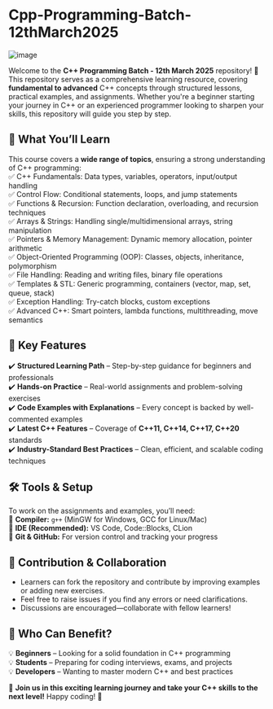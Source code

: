 # Cpp-Programming-Batch-12thMarch2025
![image](https://github.com/user-attachments/assets/bf351fdb-c777-4090-b879-bbdba4209619)

Welcome to the **C++ Programming Batch - 12th March 2025** repository! 🎯 This repository serves as a comprehensive learning resource, covering **fundamental to advanced** C++ concepts through structured lessons, practical examples, and assignments. Whether you're a beginner starting your journey in C++ or an experienced programmer looking to sharpen your skills, this repository will guide you step by step.  

## 📖 What You’ll Learn  
This course covers a **wide range of topics**, ensuring a strong understanding of C++ programming:  
✅ C++ Fundamentals: Data types, variables, operators, input/output handling  
✅ Control Flow: Conditional statements, loops, and jump statements  
✅ Functions & Recursion: Function declaration, overloading, and recursion techniques  
✅ Arrays & Strings: Handling single/multidimensional arrays, string manipulation  
✅ Pointers & Memory Management: Dynamic memory allocation, pointer arithmetic  
✅ Object-Oriented Programming (OOP): Classes, objects, inheritance, polymorphism  
✅ File Handling: Reading and writing files, binary file operations  
✅ Templates & STL: Generic programming, containers (vector, map, set, queue, stack)  
✅ Exception Handling: Try-catch blocks, custom exceptions  
✅ Advanced C++: Smart pointers, lambda functions, multithreading, move semantics  

## 🚀 Key Features  
✔️ **Structured Learning Path** – Step-by-step guidance for beginners and professionals  
✔️ **Hands-on Practice** – Real-world assignments and problem-solving exercises  
✔️ **Code Examples with Explanations** – Every concept is backed by well-commented examples  
✔️ **Latest C++ Features** – Coverage of **C++11, C++14, C++17, C++20** standards  
✔️ **Industry-Standard Best Practices** – Clean, efficient, and scalable coding techniques  

## 🛠️ Tools & Setup  
To work on the assignments and examples, you’ll need:  
🔹 **Compiler:** `g++` (MinGW for Windows, GCC for Linux/Mac)  
🔹 **IDE (Recommended):** VS Code, Code::Blocks, CLion  
🔹 **Git & GitHub:** For version control and tracking your progress  

## 🤝 Contribution & Collaboration  
- Learners can fork the repository and contribute by improving examples or adding new exercises.  
- Feel free to raise issues if you find any errors or need clarifications.  
- Discussions are encouraged—collaborate with fellow learners!  

## 📢 Who Can Benefit?  
💡 **Beginners** – Looking for a solid foundation in C++ programming  
💡 **Students** – Preparing for coding interviews, exams, and projects  
💡 **Developers** – Wanting to master modern C++ and best practices  

📌 **Join us in this exciting learning journey and take your C++ skills to the next level!** Happy coding! 🚀  
